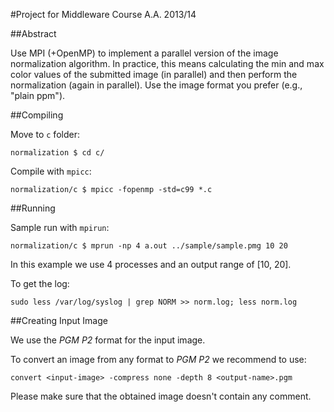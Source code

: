 #Project for Middleware Course A.A. 2013/14 

##Abstract

Use MPI (+OpenMP) to implement a parallel version of the image normalization algorithm. In practice, this means calculating the min and max color values of the submitted image (in parallel) and then perform the normalization (again in parallel). Use the image format you prefer (e.g., "plain ppm").

##Compiling

Move to ```c``` folder:

```normalization $ cd c/```

Compile with ```mpicc```:

```normalization/c $ mpicc -fopenmp -std=c99 *.c```


##Running

Sample run with ```mpirun```:

```normalization/c $ mprun -np 4 a.out ../sample/sample.pmg 10 20```

In this example we use 4 processes and an output range of [10, 20].

To get the log:

```sudo less /var/log/syslog | grep NORM >> norm.log; less norm.log```

##Creating Input Image

We use the _PGM P2_ format for the input image.

To convert an image from any format to _PGM P2_ we recommend to use:

```convert <input-image> -compress none -depth 8 <output-name>.pgm```

Please make sure that the obtained image doesn't contain any comment.

